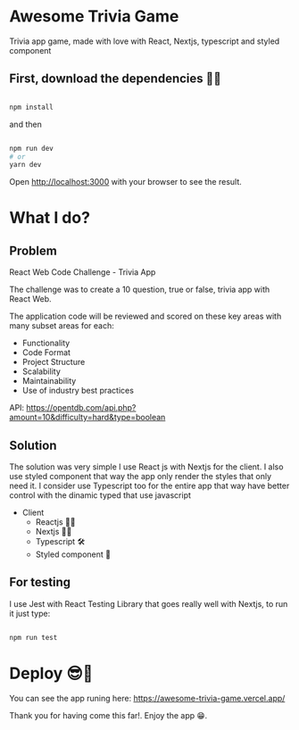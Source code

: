 # Awesome Trivia Game

Trivia app game, made with love with React, Nextjs, typescript and styled component

## First, download the dependencies 🐱‍💻

```bash

npm install

```

and then

```bash

npm run dev
# or
yarn dev

```

Open [http://localhost:3000](http://localhost:3000) with your browser to see the result.

# What I do?

## Problem

React Web Code Challenge - Trivia App

The challenge was to create a 10 question, true or false, trivia app with React Web.

The application code will be reviewed and scored on these key areas with many subset areas for each:

* Functionality
* Code Format 
* Project Structure
* Scalability
* Maintainability
* Use of industry best practices

API: https://opentdb.com/api.php?amount=10&difficulty=hard&type=boolean

## Solution
The solution was very simple I use React js with Nextjs for the client. I also use styled component that way the app only render the styles that only need it. I consider use Typescript too for the entire app that way have better control with the dinamic typed that use javascript

* Client
  * Reactjs 🐱‍👓
  * Nextjs 🐱‍🏍
  * Typescript 🛠 
  * Styled component 💅

## For testing
I use Jest with React Testing Library that goes really well with Nextjs, to run it just type: 

```bash

npm run test

```

# Deploy 😎🚀

You can see the app runing here: https://awesome-trivia-game.vercel.app/

Thank you for having come this far!.
Enjoy the app 😁.
